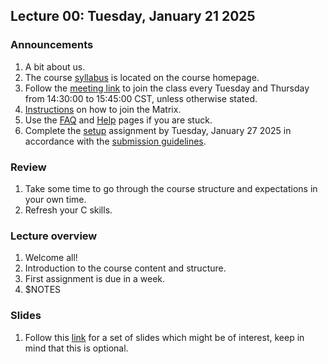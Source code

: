 ## Lecture 00: Tuesday, January 21 2025

### Announcements

1. A bit about us.
1. The course [syllabus](/index.md) is located on the course homepage.
1. Follow the [meeting link](https://meet.underground.software/introductiontolinuxkerneldevelopment) to join the class
every Tuesday and Thursday from 14:30:00 to 15:45:00 CST, unless otherwise stated.
1. [Instructions](/matrix.md) on how to join the Matrix.
1. Use the [FAQ](/faq.md) and [Help](/help.md) pages if you are stuck.
1. Complete the [setup](/setup.md) assignment by Tuesday, January 27 2025 in accordance with
the [submission guidelines](/submitting.md).

### Review

1. Take some time to go through the course structure and expectations in your own time.
1. Refresh your C skills.

### Lecture overview

1. Welcome all!
1. Introduction to the course content and structure.
1. First assignment is due in a week.
1. $NOTES

### Slides

1. Follow this [link](https://kdlp.underground.software/slides/index.html) for a set of
slides which might be of interest, keep in mind that this is optional.
